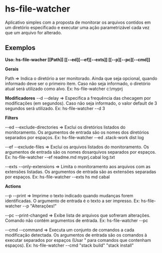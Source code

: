 # hs-file-watcher
Aplicativo simples com a proposta de monitorar os arquivos contidos em um diretório especificado e executar uma ação parametrizável cada vez que um arquivo for alterado.

## Exemplos

**Uso: hs-file-wacher [[Path]] [[--ed][--ef][--exts]] [[--p][--pc][--cmd]]**

**Gerais**

Path => Indica o diretório a ser monitorado. Ainda que seja opcional, quando informado deve ser o primeiro item. Caso não seja informado, o diretório atual será utilizado como alvo. Ex: hs-file-watcher c:\myprj

**Modificadores**
--d --delay => Especifica a frequência das checagem por modificações (em segundos). Caso não seja informado, o valor default de 3 segundos será utilizado. Ex: hs-file-watcher --d 3

**Filters**

--ed --exclude-directories => Exclui os diretórios listados do monitoramento. Os argumentos de entrada são os nomes dos diretórios separados por espaços. Ex: hs-file-watcher --ed .stack-work dist log

--ef --exclude-files => Exclui os arquivos listados do monitoramento. Os argumentos de entrada são os nomes dosarquivos separados por espaços. Ex: hs-file-watcher --ef readme.md myprj.cabal log.txt

--exts --only-extensions => Limita o monitoramento aos arquivos com as extensões listadas. Os argumentos de entrada são as extensões separadas por espaços. Ex: hs-file-watcher --exts hs md cabal

**Actions**

--p --print => Imprime o texto indicado quando mudanças forem identificadas. O argumento de entrada é o texto a ser impresso. Ex: hs-file-watcher --p "Alterações!"

--pc --print-changed => Exibe lista  de arquivos que sofreram alterações. Comando não contém argumentos de entrada. Ex: hs-file-watcher --pc

--cmd --command => Executa um conjunto de comandos a cada modificação detectada. Os argumentos de entrada são os comandos à executar separados por espaços (Usar " para comandos que contenham espaços). Ex: hs-file-watcher --cmd "stack build" "stack install"